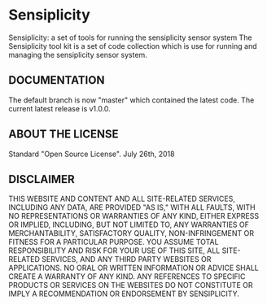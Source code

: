 Sensiplicity
============

Sensiplicity: a set of tools for running the sensiplicity sensor system
The Sensiplicity tool kit is a set of code collection which is use for running and managing the sensiplicity sensor system.

DOCUMENTATION
-------------
The default branch is now "master" which contained the latest code.
The current latest release is v1.0.0.

ABOUT THE LICENSE
-----------------
Standard "Open Source License".
July 26th, 2018

DISCLAIMER
----------
THIS WEBSITE AND CONTENT AND ALL SITE-RELATED SERVICES, INCLUDING ANY DATA, ARE PROVIDED "AS IS," WITH ALL FAULTS, WITH NO REPRESENTATIONS OR WARRANTIES OF ANY KIND, EITHER EXPRESS OR IMPLIED, INCLUDING, BUT NOT LIMITED TO, ANY WARRANTIES OF MERCHANTABILITY, SATISFACTORY QUALITY, NON-INFRINGEMENT OR FITNESS FOR A PARTICULAR PURPOSE. YOU ASSUME TOTAL RESPONSIBILITY AND RISK FOR YOUR USE OF THIS SITE, ALL SITE-RELATED SERVICES, AND ANY THIRD PARTY WEBSITES OR APPLICATIONS. NO ORAL OR WRITTEN INFORMATION OR ADVICE SHALL CREATE A WARRANTY OF ANY KIND. ANY REFERENCES TO SPECIFIC PRODUCTS OR SERVICES ON THE WEBSITES DO NOT CONSTITUTE OR IMPLY A RECOMMENDATION OR ENDORSEMENT BY SENSIPLICITY.
